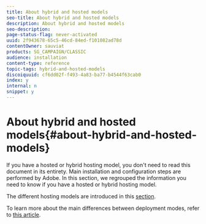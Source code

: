 ```yaml
---
title: About hybrid and hosted models
seo-title: About hybrid and hosted models
description: About hybrid and hosted models
seo-description: 
page-status-flag: never-activated
uuid: 2f943678-65c5-46cd-84ed-f101082ad78d
contentOwner: sauviat
products: SG_CAMPAIGN/CLASSIC
audience: installation
content-type: reference
topic-tags: hybrid-and-hosted-models
discoiquuid: cf6dd02f-f493-4a83-ba77-b4544f63cab0
index: y
internal: n
snippet: y
---
```


# About hybrid and hosted models{#about-hybrid-and-hosted-models}

If you have a hosted or hybrid hosting model, you don't need to read this document in its entirety. Main installation and configuration steps are performed by Adobe. In this section, we regrouped the information you need to know if you have a hosted or hybrid hosting model.

The different hosting models are introduced in this [section](../../installation/using/hosting-models.md).

To learn more about the main differences between deployment modes, refer to [this article](https://helpx.adobe.com/campaign/kb/acc-on-prem-vs-hosted.md).
